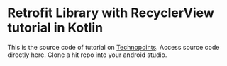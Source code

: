 # Retrofit Library with RecyclerView tutorial in Kotlin
This is the source code of tutorial on <a href="https://technopoints.co.in">Technopoints</a>. Access source code directly here. Clone a hit repo into your android studio.
